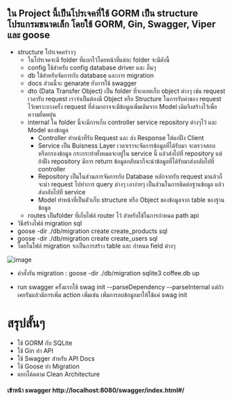 ## ใน Project นี้เป็นโปรเจคที่ใช้ GORM เป็น structure โปรแกรมขนาดเล็ก โดยใช้ GORM, Gin, Swagger, Viper และ goose
- structure โปรเจคคร่าวๆ
  - ในโปรเจคจะมี folder ที่แยกไว้โดยหน้าที่แต่ละ folder จะมีดังนี้
  - config ใช้สำหรับ config database driver และ อื่นๆ
  - db ใช้สำหรับจัดการกับ database และการ migration
  - docs ส่วนนี้จะ genarate ยังการใช้ swagger
  - dto (Data Transfer Object) เป็น folder ที่จะคอยเก็บ object ต่างๆ เช่น request เวลารับ request เราจำเป็นต้องมี Object หรือ Structure ในการรับค่าของ request ไว้เพราะบางครั้ง request ที่ส่งมาอาจจะมีข้อมูลเพิ่มเติมจาก Model เดิมจึงสร้างไว้เพื่อความยืดหยุ่น
  - internal ใน folder นี้จะมีการเก็บ controller service repository ต่างๆไว้ และ Model ของข้อมูล
    - Controller ทำหน้าที่รับ Request และ ส่ง Response ให้แก่ฝั่ง Client
    - Service เป็น Buisness Layer เวลาเราจะจัดการข้อมูลที่ได้รับมา จะตรวจสอบ หรือกรองข้อมูล กระกระทำทั้งหมดจะอยู่ใน service นี้ แล้วส่งไปที่ repository แต่ถ้าฝั่ง repository มีการ return ข้อมูลกลับมาก็จะนำข้อมูลที่ได้รับมาส่งกลับไปที่ controller
    - Repository เป็นในส่วนการจัดการกับ Database หลักจากรับ request มาแล้วก็จะนำ request ไปทำการ query ต่างๆ เอาง่ายๆ เป็นส่วนในการติดต่อฐานข้อมูล แล้วส่งกลับไปที่ service
    - Model ทำหน้าที่เป็นตัวเก็บ structure หรือ Object ของข้อมูลจาก table ของฐานข้อมูล
   - routes เป็นfolder ที่เก็บไฟล์ router ไว้ สำหรับใช้ในการกำหนด path api 
- วิธีสร้างไฟล์ migration sql
- goose -dir ./db/migration create create_products sql
- goose -dir ./db/migration create create_users sql
- โดยในไฟล์ migration จะเป็นการสร้าง table และ กำหนด field ต่างๆ

![image](https://github.com/user-attachments/assets/763e9769-f4b3-4ffe-8268-8877b4a3360b)
- คำสั่งรัน migration : goose -dir ./db/migration sqlite3 coffee.db up

- run swagger ครั้งแรกใช้ swag init --parseDependency --parseInternal แต่ถ้าเคยรันแล้วมีการเพิ่ม action เพิ่มเช่น เพิ่มการลบข้อมูลมาให้ใช้แค่ swag init

# สรุปสั้นๆ
- ใช้ GORM กับ SQLite
- ใช้ Gin ทำ API
- ใช้ Swagger สำหรับ API Docs
- ใช้ Goose ทำ Migration
- แยกโค้ดตาม Clean Architecture

#### เข้าหน้า swagger http://localhost:8080/swagger/index.html#/
